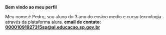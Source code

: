 **Bem vindo ao meu perfil**

Meu nome é Pedro, sou aluno do 3 ano do ensino medio e curso tecnologia através da plataforma alura.
**email de contato: 00001091927315sp@al.educacao.sp.gov.br**

